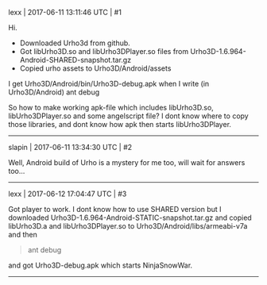 lexx | 2017-06-11 13:11:46 UTC | #1

Hi.

* Downloaded Urho3d from github. 
* Got  libUrho3D.so and libUrho3DPlayer.so  files from Urho3D-1.6.964-Android-SHARED-snapshot.tar.gz 
* Copied urho assets to Urho3D/Android/assets

I get Urho3D/Android/bin/Urho3D-debug.apk when I write (in Urho3D/Android)
  ant debug

 
So how to make working apk-file which includes  libUrho3D.so, libUrho3DPlayer.so and some  angelscript file? 
I dont know where to copy those libraries, and dont know how apk then starts libUrho3DPlayer.

-------------------------

slapin | 2017-06-11 13:34:30 UTC | #2

Well, Android build of Urho is a mystery for me too, will wait for answers too...

-------------------------

lexx | 2017-06-12 17:04:47 UTC | #3

Got player to work. 
I dont know how to use SHARED version but I downloaded Urho3D-1.6.964-Android-STATIC-snapshot.tar.gz and copied  libUrho3D.a and libUrho3DPlayer.so to Urho3D/Android/libs/armeabi-v7a   and then

> ant debug

and got Urho3D-debug.apk which starts NinjaSnowWar.

-------------------------

